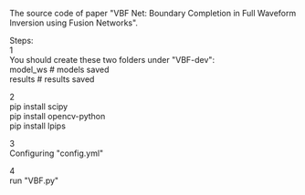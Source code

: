 The source code of paper "VBF Net: Boundary Completion in Full Waveform Inversion using Fusion Networks".  

  
Steps:  
1  
You should create these two folders under "VBF-dev":  
model_ws # models saved  
results  # results saved  

2  
pip install scipy  
pip install opencv-python  
pip install lpips  

3  
Configuring "config.yml"  

4  
run "VBF.py"  
